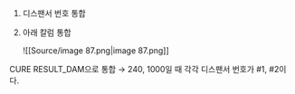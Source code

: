 1. 디스팬서 번호 통합
2. 아래 칼럼 통합
    
    ![[Source/image 87.png|image 87.png]]
    
CURE RESULT_DAM으로 통합
→ 240, 1000일 때 각각 디스팬서 번호가 \#1, \#2이다.